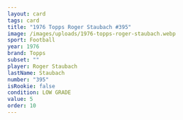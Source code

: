 ```yaml
---
layout: card
tags: card
title: "1976 Topps Roger Staubach #395"
image: /images/uploads/1976-topps-roger-staubach.webp
sport: Football
year: 1976
brand: Topps
subset: ""
player: Roger Staubach
lastName: Staubach
number: "395"
isRookie: false
condition: LOW GRADE
value: 5
order: 10
---
```

